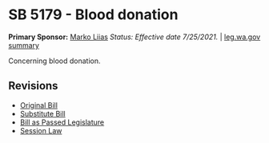 # SB 5179 - Blood donation
**Primary Sponsor:** [Marko Liias](/person/leg/marko.liias.md)
*Status: Effective date 7/25/2021.* | [leg.wa.gov summary](https://app.leg.wa.gov/billsummary?BillNumber=5179&Year=2021)

Concerning blood donation.

## Revisions
* [Original Bill](1/)
* [Substitute Bill](S/)
* [Bill as Passed Legislature](S.PL/)
* [Session Law](S.SL/)
